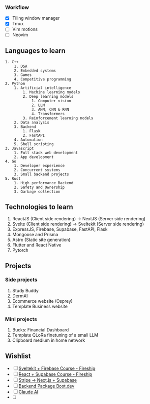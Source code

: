 ### Workflow
- [x] Tiling window manager
- [x] Tmux
- [ ] Vim motions
- [ ] Neovim
## Languages to learn
	1. C++
		1. DSA
		2. Embedded systems
		3. Games
		4. Competitive programming
	2. Python
		1. Artificial intelligence
			1. Machine learning models
			2. Deep learning models
				1. Computer vision
				2. LLM
				3. ANN, CNN & RNN
				4. Transformers
			3. Reinforcement learning models
		2. Data analysis
		3. Backend
			1. Flask
			2. FastAPI
		4. Automation
		5. Shell scripting
	3. Javascript
		1. Full stack web development
		2. App development
	4. Go
		1. Developer experience
		2. Concurrent systems
		3. Small backend projects
	5. Rust
		1. High performance Backend
		2. Safety and Ownership
		3. Garbage collection
## Technologies to learn
1. ReactJS (Client side rendering) → NextJS (Server side rendering)
2. Svelte (Client side rendering) → Sveltekit (Server side rendering)
3. ExpressJS, Firebase, Supabase, FastAPI, Flask
4. Mongoose and Prisma
5. Astro (Static site generation)
6. Flutter and React Native
7. Pytorch
## Projects
### Side projects
1. Study Buddy
2. DermAI
3. Ecommerce website (Osprey)
4. Template Business website
### Mini projects
1. Bucks: Financial Dashboard
2. Template QLoRa finetuning of a small LLM
3. Clipboard medium in home network



## Wishlist
- [ ] [Sveltekit + Firebase Course - Fireship](https://fireship.io/courses/sveltekit/)
- [ ] [React + Supabase Course - Fireship](https://fireship.io/courses/supabase/)
- [ ] [Stripe -> Next.js + Supabase](https://fireship.io/courses/stripe-saas/)
- [ ] [Backend Package Boot.dev](https://www.boot.dev/tracks/backend)
- [ ] [Claude AI](https://claude.ai/settings/billing)
- [ ] 
